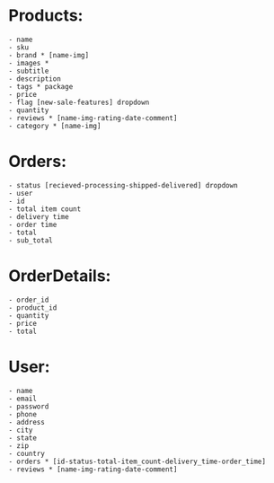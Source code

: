 # Products:

    - name
    - sku
    - brand * [name-img]
    - images *
    - subtitle
    - description
    - tags * package
    - price
    - flag [new-sale-features] dropdown
    - quantity
    - reviews * [name-img-rating-date-comment]
    - category * [name-img]

# Orders:

    - status [recieved-processing-shipped-delivered] dropdown
    - user
    - id
    - total item count
    - delivery time
    - order time
    - total
    - sub_total

# OrderDetails:

    - order_id
    - product_id
    - quantity
    - price
    - total

# User:

    - name
    - email
    - password
    - phone
    - address
    - city
    - state
    - zip
    - country
    - orders * [id-status-total-item_count-delivery_time-order_time]
    - reviews * [name-img-rating-date-comment]
